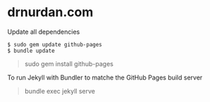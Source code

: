 # drnurdan.com

Update all dependencies
```
$ sudo gem update github-pages
$ bundle update
```

> sudo gem install github-pages

To run Jekyll with Bundler to matche the GitHub Pages build server
> bundle exec jekyll serve
